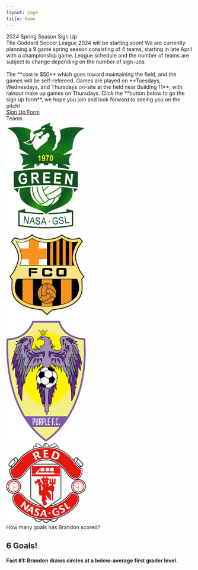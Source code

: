 ```yaml
---
layout: page
title: Home
---
```


<script>
    const sound = new Audio();
    function playSound(filename) {
        console.log("Playing song: " + filename);
        sound.src = "/assets/audio/" + filename + ".mp3";
        sound.play();
    }
</script>

<!-- begin row sign up -->
<div class="card bg-light text-center mt-3">
<div class="card-header text-center">
    2024 Spring Season Sign Up
</div>
<div class="card-body">
<div class="row" markdown=1>
The Goddard Soccer League 2024 will be starting soon! We are currently planning a 9 game spring season consisting of 4 teams, starting in late April with a championship game. League schedule and the number of teams are subject to change depending on the number of sign-ups.
<br><br>
The **cost is $50** which goes toward maintaining the field, and the games will be self-refereed. Games are played on **Tuesdays, Wednesdays, and Thursdays on-site at the field near Building 11**, with rainout make up games on Thursdays. Click the **button below to go the sign up form**, we hope you join and look forward to seeing you on the pitch!
</div>
<div class="row mt-3 mx-3">
<a type="button" class="btn btn-primary" href="https://forms.gle/iggf2sibER2xtd7z8">Sign Up Form</a>
</div>
</div>
</div>

<!-- begin row champ video -->
<!-- <div class="card bg-light text-center my-3">
<div class="card-header text-center">
    2023 Championship Game
</div>
<div class="card-body">
    <!-- <script>
        randInt = Math.floor(Math.random() * 2) + 1;
        document.write('<img src="/images/2023-' + randInt + '.jpg" class="img-fluid w-100 rounded"/>');
    </script>
    <video width="100%" poster="/assets/img/2023/GSL-Championship-2023.png" controls>
        <source src="/assets/img/2023/GSL-Championship-2023.webm" type="video/webm">
        <source src="/assets/img/2023/GSL-Championship-2023.mp4" type="video/mp4">
    </video>

</div>
</div> -->

<!-- begin row news updates -->
<!-- <div class="card bg-light text-center my-3">
<div class="card-header text-center">
    Latest Updates
</div>
<div class="card-body" markdown=1>
The 2023 league season was a huge success! Thanks to everyone for reinvigorating this storied league post COVID and **a special shoutout to all the behind scenes work done!**

We are currently planning the 2024 season! The goal will be 6 teams with Blue and White making a return! Details such as team balancing are being finalized and the sign up will be available soon. We will have free scrimmages before the season begins, so get excited!!!
</div>
</div> -->

<!-- begin row teams -->
<div class="card bg-light text-center mt-3">
<div class="card-header text-center">
    Teams
</div>
<div class="card-body bg-white">
<div class="row">
    <!-- <div class="col-2 my-auto">
        <a href="/rosters">
            <img src="/images/teams/blue.jpg" class="img-fluid rounded"/>
        </a>
    </div> -->
    <div class="col-3 my-auto">
        <a href="/rosters">
            <img src="/images/teams/green.jpg" class="img-fluid rounded"/>
        </a>
    </div>
    <div class="col-3 my-auto">
        <a href="/rosters">
            <img src="/images/teams/orange.jpg" class="img-fluid rounded"/>
        </a>
    </div>
    <div class="col-3 my-auto">
        <a href="/rosters">
            <img src="/images/teams/purple.jpg" class="img-fluid rounded"/>
        </a>
    </div>
    <div class="col-3 my-auto">
        <a href="/rosters">
            <img src="/images/teams/red.jpg" class="img-fluid rounded"/>
        </a>
    </div>
    <!-- <div class="col-2 my-auto">
        <a href="/rosters">
            <img src="/images/teams/white.jpg" class="img-fluid rounded"/>
        </a>
    </div> -->
</div>
</div>
</div>

<!-- begin row leading goal scorer -->
<script>
    const bfacts = [
        "Brandon draws circles at a below-average first grader level.",
        "Brandon spits out the sunflower seeds and eats the shells.",
        "Brandon swapped the water pipes out for lead ones because he likes the taste.",
        "Brandon doesn't think Shania Twain is the greatest country singer of all time.",
        "Brandon puts one chopstick in each hand and uses the wide end.",
        "Brandon doesn't like dogs because they \"want to hang out too much\".",
        "Brandon thinks Allie should have stayed with Lon instead choosing Noah.",
        "Brandon tapes every Dane Cook stand up routine on his VCR.",
        "Brandon can't pronounce basic words like \"water\" and \"Florida\".",
        "Brandon has totaled a car in a driveway.",
        "Brandon thinks we should move the nation's capitol to Des Moines.",
        "Brandon was glad Jeopardy moved on from Alex Trebek.",
        "Brandon celebrates on Harambe rememberance day.",
        "Brandon shuffles playing cards face up.",
        "Brandon has missed penalty kicks for throw ins.",
        "Brandon holds computer mice with two hands.",
        "Brandon complains that Sesame Street \"isn't political enough\".",
        "Brandon brings his own sand to the beach because \"beach sand is too coarse\".",
        "Brandon thinks the fuchsia crayons have a more refined taste than the sea green crayons.",
        "Brandon doesn't sing happy birthday to children under 10.",
        "Brandon orders sparkling water at beer gardens.",
        "Brandon doesn't think Hakuna Matata is a wonderful phrase.",
        "Brandon maintains that Pokemon should be pay-to-win.",
        "Brandon uses hydroponics to grow mosquito larvae.",
        "Brandon protested the release of Harry Potter and the Deathly Hallows.",
        "Brandon didn't think McCarthyism involved any unlawful persecution or fear mongering.",
        "Brandon wishes Halloween was always held on a school night.",
        "Brandon is happy the polar ice caps are melting so that \"Santa has no home\".",
        "Brandon advocates against the installation of wheelchair accessibility ramps.",
    ];

    function bfactGen() {
        bfactsInt = Math.floor(Math.random() * bfacts.length);
        document.getElementById("bfact").innerHTML = 'Fact #' + (bfactsInt+1) + ': ' + bfacts[bfactsInt];
    }
</script>

<div class="card bg-light text-center mt-3">
<div class="card-header text-center">
    How many goals has Brandon scored?
</div>
<div class="card-body bg-rainbow" onclick="playSound('hero'); bfactGen();" markdown=1>
<div class="d-flex justify-content-center">
<div class="overflow-auto w-100">

<h2>6 Goals!</h2>
<h4 id="bfact">Fact #1: Brandon draws circles at a below-average first grader level.</h4>

<script>
    bfactGen();
</script>

</div>
</div>
</div>
</div>